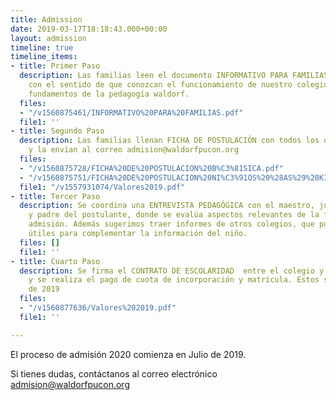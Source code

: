```yaml
---
title: Admission
date: 2019-03-17T18:18:43.000+00:00
layout: admission
timeline: true
timeline_items:
- title: Primer Paso
  description: Las familias leen el documento INFORMATIVO PARA FAMILIAS (adjunto)
    con el sentido de que conozcan el funcionamiento de nuestro colegio y algunos
    fundamentos de la pedagogía waldorf.
  files:
  - "/v1560875461/INFORMATIVO%20PARA%20FAMILIAS.pdf"
  file1: ''
- title: Segundo Paso
  description: Las familias llenan FICHA DE POSTULACIÓN con todos los datos solicitados
    y la envían al correo admision@waldorfpucon.org
  files:
  - "/v1560875728/FICHA%20DE%20POSTULACION%20B%C3%81SICA.pdf"
  - "/v1560875751/FICHA%20DE%20POSTULACION%20NI%C3%91OS%20%28AS%29%20KINDER.pdf"
  file1: "/v1557931074/Valores2019.pdf"
- title: Tercer Paso
  description: Se coordina una ENTREVISTA PEDAGÓGICA con el maestro, junto a la madre
    y padre del postulante, donde se evalúa aspectos relevantes de la familia para
    admisión. Además sugerimos traer informes de otros colegios, que puedan sernos
    útiles para complementar la información del niño.
  files: []
  file1: ''
- title: Cuarto Paso
  description: Se firma el CONTRATO DE ESCOLARIDAD  entre el colegio y la familia,
    y se realiza el pago de cuota de incorporación y matrícula. Estos son los valores
    de 2019
  files:
  - "/v1560877636/Valores%202019.pdf"
  file1: ''

---
```

El proceso de admisión 2020 comienza en Julio de 2019.

Si tienes dudas, contáctanos al correo electrónico admision@waldorfpucon.org